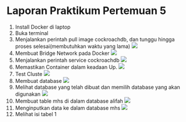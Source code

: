 # Laporan Praktikum Pertemuan 5

1. Install Docker di laptop
2. Buka terminal
3. Menjalankan perintah pull image cockroachdb, dan tunggu hingga proses selesai(membutuhkan waktu yang lama)
![](.prak1.png)
4. Membuat Bridge Network pada Docker
![](.prak2.png)
5. Menjalankan perintah service cockroachdb
![](.prak3.png)
6. Memastikan Container dalam keadaan Up.
![](.prak4.png)
7. Test Cluste
![](.prak5.png)
8. Membuat database
![](.prak6.png)
9. Melihat database yang telah dibuat dan memilih database yang akan digunakan
![](.prak7.png)
10. Membuat table mhs di dalam database alifah
![](.prak8.png)
11. Menginputkan data ke dalam database mhs
![](.prak9.png)
12. Melihat isi tabel
1[](.prak10.png)

